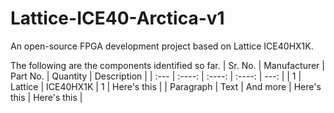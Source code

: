 # Lattice-ICE40-Arctica-v1
An open-source FPGA development project based on Lattice ICE40HX1K.

The following are the components identified so far.
| Sr. No.      | Manufacturer | Part No.     | Quantity | Description |
| :---        |    :----:   | :----:   |  :----:   |       ---: |
| 1      | Lattice       | ICE40HX1K   | 1   | Here's this   |
| Paragraph   | Text        | And more      | Here's this   | Here's this   |

